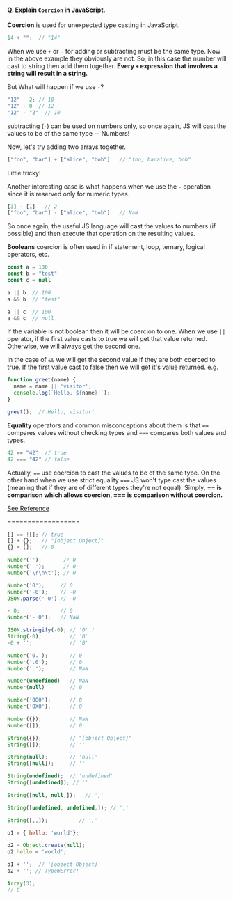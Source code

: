 #### Q. Explain `Coercion` in JavaScript.
**Coercion** is used for unexpected type casting in JavaScript.

```js
14 + "";  // "14"
```
When we use `+` or `-` for adding or subtracting must be the same type. Now in the above example they obviously are not. So, in this case the number will cast to string then add them together. **Every `+` expression that involves a string will result in a string.**

But What will happen if we use `-`?

```js
"12" - 2; // 10
"12" - 0  // 12
"12" - "2"  // 10
```
subtracting (`-`) can be used on numbers only, so once again, JS will cast the values to be of the same type -- Numbers!

Now, let's try adding two arrays together.

```js
["foo", "bar"] + ["alice", "bob"]   // "foo, baralice, bob"
```
Little tricky!

Another interesting case is what happens when we use the `-` operation since it is reserved only for numeric types.

```js
[3] - [1]   // 2
["foo", "bar"] - ["alice", "bob"]   // NaN
```

So once again, the useful JS language will cast the values to numbers (if possible) and then execute that operation on the resulting values.

**Booleans** coercion is often used in if statement, loop, ternary, logical operators, etc.

```js
const a = 100
const b = "test"
const c = null

a || b  // 100
a && b  // "test"

a || c  // 100
a && c  // null
``` 

If the variable is not boolean then it will be coercion to one. When we use `||` operator, if the first value casts to true we will get that value returned. Otherwise, we will always get the second one.

In the case of `&&` we will get the second value if they are both coerced to true. If the first value cast to false then we will get it's  value returned. e.g.

```js
function greet(name) {
  name = name || 'visitor';
  console.log(`Hello, ${name}!`);
}

greet();  // Hello, visitor!
```

**Equality** operators and common misconceptions about them is that `==` compares values without checking types and `===` compares both values and types.

```js
42 == "42"  // true
42 === "42" // false
```

Actually, `==` use coercion to cast the values to be of the same type. On the other hand when we use strict equality `===` JS won't type cast the values (meaning that if they are of different types they're not equal). Simply, **== is comparison which allows coercion, === is comparison without coercion.** 

[See Reference](https://hackernoon.com/understanding-js-coercion-ff5684475bfc)

==================

```js
[] == ![]; // true
[] + {};   // "[object Object]"
{} + [];   // 0

Number('');       // 0
Number(' ');      // 0
Number('\r\n\t'); // 0

Number('0');     // 0
Number('-0');    // -0
JSON.parse('-0') // -0

- 0;             // 0
Number('- 0');   // NaN

JSON.stringify(-0); // '0' !
String(-0);         // '0'
-0 + '';            // '0'

Number('0.');       // 0
Number('.0');       // 0
Number('.');        // NaN

Number(undefined)   // NaN
Number(null)        // 0

Number('0O0');      // 0
Number('0X0');      // 0

Number({});         // NaN
Number([]);         // 0

String({});         // "[object Object]"
String([]);         // ''

String(null);       // 'null'
String([null]);     // ''

String(undefined);  // 'undefined'
String([undefined]); // ''

String([null, null,]);   // ','

String([undefined, undefined,]); // ','

String([,,]);          // ','
```

```js
o1 = { hello: 'world'};

o2 = Object.create(null);
o2.hello = 'world';

o1 + '';  // '[object Object]'
o2 + ''; // TypeWError!
```

```js
Array(3);
// C
```